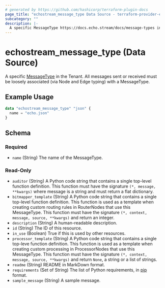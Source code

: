 ```yaml
---
# generated by https://github.com/hashicorp/terraform-plugin-docs
page_title: "echostream_message_type Data Source - terraform-provider-echostream"
subcategory: ""
description: |-
  A specific MessageType https://docs.echo.stream/docs/message-types in the Tenant. All messages sent or received must be loosely associated (via Node and Edge typing) with a MessageType.
---
```


# echostream_message_type (Data Source)

A specific [MessageType](https://docs.echo.stream/docs/message-types) in the Tenant. All messages sent or received must be loosely associated (via Node and Edge typing) with a MessageType.

## Example Usage

```terraform
data "echostream_message_type" "json" {
  name = "echo.json"
}
```

<!-- schema generated by tfplugindocs -->
## Schema

### Required

- `name` (String) The name of the MessageType.

### Read-Only

- `auditor` (String) A Python code string that contains a single top-level function definition. This function must have the signature `(*, message, **kwargs)` where message is a string and must return a flat dictionary.
- `bitmapper_template` (String) A Python code string that contains a single top-level function definition. This function is used as a template when creating custom routing rules in RouterNodes that use this MessageType. This function must have the signature `(*, context, message, source, **kwargs)` and return an integer.
- `description` (String) A human-readable description.
- `id` (String) The ID of this resource.
- `in_use` (Boolean) True if this is used by other resources.
- `processor_template` (String) A Python code string that contains a single top-leve function definition. This function is used as a template when creating custom processing in ProcessorNodes that use this MessageType. This function must have the signature `(*, context, message, source, **kwargs)` and return `None`, a string or a list of strings.
- `readme` (String) README in MarkDown format.
- `requirements` (Set of String) The list of Python requirements, in [pip](https://pip.pypa.io/en/stable/reference/requirement-specifiers/) format.
- `sample_message` (String) A sample message.
